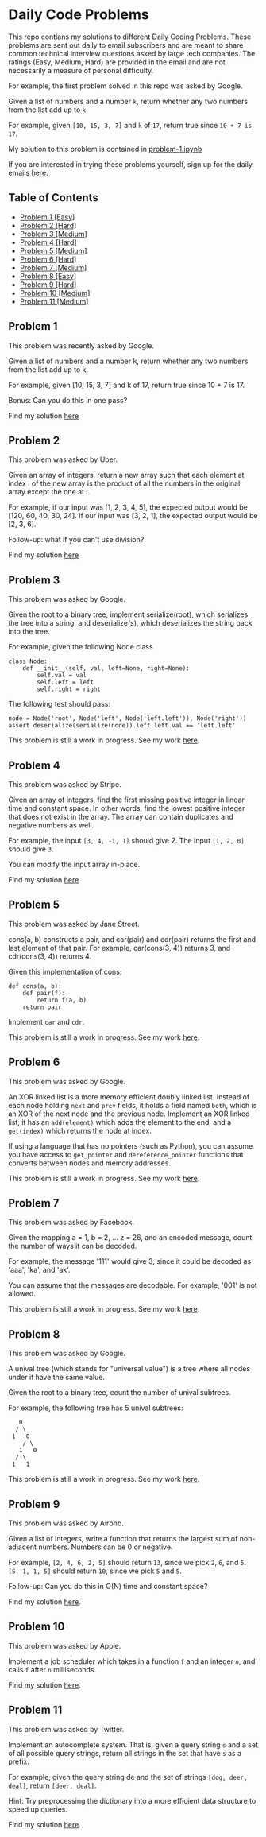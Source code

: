 # Daily Code Problems

This repo contians my solutions to different Daily Coding Problems. These problems are sent out daily to email subscribers and are meant to share common technical interview questions asked by large tech companies. The ratings (Easy, Medium, Hard) are provided in the email and are not necessarily a measure of personal difficulty.


For example, the first problem solved in this repo was asked by Google.

Given a list of numbers and a number ```k```, return whether any two numbers from the list add up to ```k```.

For example, given ```[10, 15, 3, 7]``` and ```k``` of ```17```, return true since ```10 + 7 is 17```.

My solution to this problem is contained in [problem-1.ipynb](https://github.com/baylessshannon/daily-code-problems/blob/master/problem-1.ipynb)

If you are interested in trying these problems yourself, sign up for the daily emails [here](https://www.dailycodingproblem.com/).

## Table of Contents

- [Problem 1 [Easy]](#problem-1)
- [Problem 2 [Hard]](#problem-2)
- [Problem 3 [Medium]](#problem-3)
- [Problem 4 [Hard]](#problem-4)
- [Problem 5 [Medium]](#problem-5)
- [Problem 6 [Hard]](#problem-6)
- [Problem 7 [Medium]](#problem-7)
- [Problem 8 [Easy]](#problem-8)
- [Problem 9 [Hard]](#problem-9)
- [Problem 10 [Medium]](#problem-10)
- [Problem 11 [Medium]](#problem-11)

## Problem 1

This problem was recently asked by Google.

Given a list of numbers and a number k, return whether any two numbers from the list add up to k.

For example, given [10, 15, 3, 7] and k of 17, return true since 10 + 7 is 17.

Bonus: Can you do this in one pass?

Find my solution [here](https://github.com/baylessshannon/daily-code-problems/blob/master/problem-01.ipynb)

## Problem 2 
This problem was asked by Uber.

Given an array of integers, return a new array such that each element at index i of the new array is the product of all the numbers in the original array except the one at i.

For example, if our input was [1, 2, 3, 4, 5], the expected output would be [120, 60, 40, 30, 24]. If our input was [3, 2, 1], the expected output would be [2, 3, 6].

Follow-up: what if you can't use division?

Find my solution [here](https://github.com/baylessshannon/daily-code-problems/blob/master/problem-02.ipynb)
## Problem 3
This problem was asked by Google.

Given the root to a binary tree, implement serialize(root), which serializes the tree into a string, and deserialize(s), which deserializes the string back into the tree.

For example, given the following Node class
```
class Node:
    def __init__(self, val, left=None, right=None):
        self.val = val
        self.left = left
        self.right = right
```
The following test should pass:
```
node = Node('root', Node('left', Node('left.left')), Node('right'))
assert deserialize(serialize(node)).left.left.val == 'left.left'
```


This problem is still a work in progress. See my work [here](https://github.com/baylessshannon/daily-code-problems/blob/master/problem-03.ipynb).

## Problem 4
This problem was asked by Stripe.

Given an array of integers, find the first missing positive integer in linear time and constant space. In other words, find the lowest positive integer that does not exist in the array. The array can contain duplicates and negative numbers as well.

For example, the input ```[3, 4, -1, 1]``` should give 2. The input ```[1, 2, 0]``` should give ```3```.

You can modify the input array in-place.

Find my solution [here](https://github.com/baylessshannon/daily-code-problems/blob/master/problem-04.ipynb)

## Problem 5
This problem was asked by Jane Street.

cons(a, b) constructs a pair, and car(pair) and cdr(pair) returns the first and last element of that pair. For example, car(cons(3, 4)) returns 3, and cdr(cons(3, 4)) returns 4.

Given this implementation of cons:
```
def cons(a, b):
    def pair(f):
        return f(a, b)
    return pair
```
Implement ```car``` and ```cdr```.

This problem is still a work in progress. See my work [here](https://github.com/baylessshannon/daily-code-problems/blob/master/problem-05.ipynb).

## Problem 6
This problem was asked by Google.

An XOR linked list is a more memory efficient doubly linked list. Instead of each node holding ```next``` and ```prev``` fields, it holds a field named ```both```, which is an XOR of the next node and the previous node. Implement an XOR linked list; it has an ```add(element)``` which adds the element to the end, and a ```get(index)``` which returns the node at index.

If using a language that has no pointers (such as Python), you can assume you have access to ```get_pointer``` and ```dereference_pointer``` functions that converts between nodes and memory addresses.

This problem is still a work in progress. See my work [here](https://github.com/baylessshannon/daily-code-problems/blob/master/problem-06.ipynb).

## Problem 7
This problem was asked by Facebook.

Given the mapping a = 1, b = 2, ... z = 26, and an encoded message, count the number of ways it can be decoded.

For example, the message '111' would give 3, since it could be decoded as 'aaa', 'ka', and 'ak'.

You can assume that the messages are decodable. For example, '001' is not allowed.

This problem is still a work in progress. See my work [here](https://github.com/baylessshannon/daily-code-problems/blob/master/problem-07.ipynb).

## Problem 8
This problem was asked by Google.

A unival tree (which stands for "universal value") is a tree where all nodes under it have the same value.

Given the root to a binary tree, count the number of unival subtrees.

For example, the following tree has 5 unival subtrees:
```
   0
  / \
 1   0
    / \
   1   0
  / \
 1   1
 ```

 This problem is still a work in progress. See my work [here](https://github.com/baylessshannon/daily-code-problems/blob/master/problem-08.ipynb).

 ## Problem 9
 This problem was asked by Airbnb.

Given a list of integers, write a function that returns the largest sum of non-adjacent numbers. Numbers can be 0 or negative.

For example, ```[2, 4, 6, 2, 5]``` should return ```13```, since we pick ```2```, ```6```, and ```5```. `[5, 1, 1, 5]` should return `10`, since we pick `5` and `5`.

Follow-up: Can you do this in O(N) time and constant space?

Find my solution [here](https://github.com/baylessshannon/daily-code-problems/blob/master/problem-09.ipynb).

 ## Problem 10
 This problem was asked by Apple.

Implement a job scheduler which takes in a function `f` and an integer `n`, and calls `f` after `n` milliseconds.

Find my solution [here](https://github.com/baylessshannon/daily-code-problems/blob/master/problem-10.ipynb).

## Problem 11
This problem was asked by Twitter.

Implement an autocomplete system. That is, given a query string `s` and a set of all possible query strings, return all strings in the set that have `s` as a prefix.

For example, given the query string de and the set of strings `[dog, deer, deal]`, return `[deer, deal]`.

Hint: Try preprocessing the dictionary into a more efficient data structure to speed up queries.

Find my solution [here](https://github.com/baylessshannon/daily-code-problems/blob/master/problem-11.ipynb).